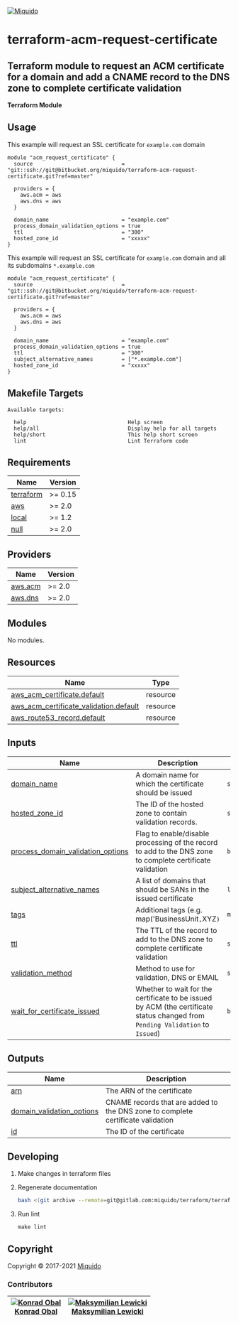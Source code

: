 <!-- This file was automatically generated by the `build-harness`. Make all changes to `README.yaml` and run `make readme` to rebuild this file. -->
[![Miquido][logo]](https://www.miquido.com/)

# terraform-acm-request-certificate
Terraform module to request an ACM certificate for a domain and add a CNAME record to the DNS zone to complete certificate validation
---
**Terraform Module**
## Usage

This example will request an SSL certificate for `example.com` domain

```hcl
module "acm_request_certificate" {
  source                            = "git::ssh://git@bitbucket.org/miquido/terraform-acm-request-certificate.git?ref=master"

  providers = {
    aws.acm = aws
    aws.dns = aws
  }

  domain_name                       = "example.com"
  process_domain_validation_options = true
  ttl                               = "300"
  hosted_zone_id                    = "xxxxx"
}
```

This example will request an SSL certificate for `example.com` domain and all its subdomains `*.example.com`

```hcl
module "acm_request_certificate" {
  source                            = "git::ssh://git@bitbucket.org/miquido/terraform-acm-request-certificate.git?ref=master"

  providers = {
    aws.acm = aws
    aws.dns = aws
  }

  domain_name                       = "example.com"
  process_domain_validation_options = true
  ttl                               = "300"
  subject_alternative_names         = ["*.example.com"]
  hosted_zone_id                    = "xxxxx"
}
```
<!-- markdownlint-disable -->
## Makefile Targets
```text
Available targets:

  help                                Help screen
  help/all                            Display help for all targets
  help/short                          This help short screen
  lint                                Lint Terraform code

```
<!-- markdownlint-restore -->
<!-- markdownlint-disable -->
## Requirements

| Name | Version |
|------|---------|
| <a name="requirement_terraform"></a> [terraform](#requirement\_terraform) | >= 0.15 |
| <a name="requirement_aws"></a> [aws](#requirement\_aws) | >= 2.0 |
| <a name="requirement_local"></a> [local](#requirement\_local) | >= 1.2 |
| <a name="requirement_null"></a> [null](#requirement\_null) | >= 2.0 |

## Providers

| Name | Version |
|------|---------|
| <a name="provider_aws.acm"></a> [aws.acm](#provider\_aws.acm) | >= 2.0 |
| <a name="provider_aws.dns"></a> [aws.dns](#provider\_aws.dns) | >= 2.0 |

## Modules

No modules.

## Resources

| Name | Type |
|------|------|
| [aws_acm_certificate.default](https://registry.terraform.io/providers/hashicorp/aws/latest/docs/resources/acm_certificate) | resource |
| [aws_acm_certificate_validation.default](https://registry.terraform.io/providers/hashicorp/aws/latest/docs/resources/acm_certificate_validation) | resource |
| [aws_route53_record.default](https://registry.terraform.io/providers/hashicorp/aws/latest/docs/resources/route53_record) | resource |

## Inputs

| Name | Description | Type | Default | Required |
|------|-------------|------|---------|:--------:|
| <a name="input_domain_name"></a> [domain\_name](#input\_domain\_name) | A domain name for which the certificate should be issued | `string` | n/a | yes |
| <a name="input_hosted_zone_id"></a> [hosted\_zone\_id](#input\_hosted\_zone\_id) | The ID of the hosted zone to contain validation records. | `string` | `""` | no |
| <a name="input_process_domain_validation_options"></a> [process\_domain\_validation\_options](#input\_process\_domain\_validation\_options) | Flag to enable/disable processing of the record to add to the DNS zone to complete certificate validation | `bool` | `true` | no |
| <a name="input_subject_alternative_names"></a> [subject\_alternative\_names](#input\_subject\_alternative\_names) | A list of domains that should be SANs in the issued certificate | `list(string)` | `[]` | no |
| <a name="input_tags"></a> [tags](#input\_tags) | Additional tags (e.g. map('BusinessUnit`,`XYZ`)` | `map(string)` | `{}` | no |
| <a name="input_ttl"></a> [ttl](#input\_ttl) | The TTL of the record to add to the DNS zone to complete certificate validation | `string` | `"300"` | no |
| <a name="input_validation_method"></a> [validation\_method](#input\_validation\_method) | Method to use for validation, DNS or EMAIL | `string` | `"DNS"` | no |
| <a name="input_wait_for_certificate_issued"></a> [wait\_for\_certificate\_issued](#input\_wait\_for\_certificate\_issued) | Whether to wait for the certificate to be issued by ACM (the certificate status changed from `Pending Validation` to `Issued`) | `bool` | `false` | no |

## Outputs

| Name | Description |
|------|-------------|
| <a name="output_arn"></a> [arn](#output\_arn) | The ARN of the certificate |
| <a name="output_domain_validation_options"></a> [domain\_validation\_options](#output\_domain\_validation\_options) | CNAME records that are added to the DNS zone to complete certificate validation |
| <a name="output_id"></a> [id](#output\_id) | The ID of the certificate |
<!-- markdownlint-restore -->


## Developing

1. Make changes in terraform files

2. Regenerate documentation

    ```bash
    bash <(git archive --remote=git@gitlab.com:miquido/terraform/terraform-readme-update.git master update.sh | tar -xO)
    ```

3. Run lint

    ```
    make lint
    ```

## Copyright

Copyright © 2017-2021 [Miquido](https://miquido.com)



### Contributors

|  [![Konrad Obal][k911_avatar]][k911_homepage]<br/>[Konrad Obal][k911_homepage] | [![Maksymilian Lewicki][maksymilian-lewicki_avatar]][maksymilian-lewicki_homepage]<br/>[Maksymilian Lewicki][maksymilian-lewicki_homepage] |
|---|---|

  [k911_homepage]: https://github.com/k911
  [k911_avatar]: https://github.com/k911.png?size=150
  [maksymilian-lewicki_homepage]: https://github.com/maksymilian-lewicki
  [maksymilian-lewicki_avatar]: https://github.com/maksymilian-lewicki.png?size=150



  [logo]: https://www.miquido.com/img/logos/logo__miquido.svg
  [website]: https://www.miquido.com/
  [gitlab]: https://gitlab.com/miquido
  [github]: https://github.com/miquido
  [bitbucket]: https://bitbucket.org/miquido

